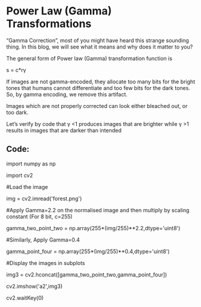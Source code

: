 
# Power Law (Gamma) Transformations
“Gamma Correction”, most of you might have heard this strange sounding thing. In this blog, we will see what it means and why does it matter to you?

The general form of Power law (Gamma) transformation function is

s = c*rγ

If images are not gamma-encoded, they allocate too many bits for the bright tones that humans cannot differentiate and too few bits for the dark tones. So, by gamma encoding, we remove this artifact.

Images which are not properly corrected can look either bleached out, or too dark.

Let’s verify by code that γ <1 produces images that are brighter while γ >1 results in images that are darker than intended

## Code:

import numpy as np

import cv2

#Load the image

img = cv2.imread('forest.png')

#Apply Gamma=2.2 on the normalised image and then multiply by scaling constant (For 8 bit, c=255)

gamma_two_point_two = np.array(255*(img/255)**2.2,dtype='uint8')

#Similarly, Apply Gamma=0.4 

gamma_point_four = np.array(255*(img/255)**0.4,dtype='uint8')

#Display the images in subplots

img3 = cv2.hconcat([gamma_two_point_two,gamma_point_four])

cv2.imshow('a2',img3)

cv2.waitKey(0)




